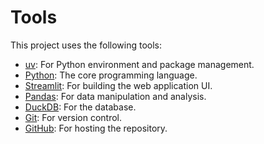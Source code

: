 # Tools

This project uses the following tools:

*   [uv](https://docs.astral.sh/uv/): For Python environment and package management.
*   [Python](https://docs.python.org/3/): The core programming language.
*   [Streamlit](https://docs.streamlit.io/): For building the web application UI.
*   [Pandas](https://pandas.pydata.org/docs/): For data manipulation and analysis.
*   [DuckDB](https://duckdb.org/docs/): For the database.
*   [Git](https://git-scm.com/docs): For version control.
*   [GitHub](https://docs.github.com/en): For hosting the repository.